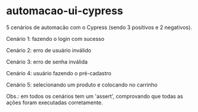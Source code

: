 # automacao-ui-cypress

5 cenários de automacão com o Cypress (sendo 3 positivos e 2 negativos).

Cenário 1: fazendo o login com sucesso

Cenário 2: erro de usuário inválido

Cenário 3: erro de senha inválida

Cenário 4: usuário fazendo o pré-cadastro

Cenário 5: selecionando um produto e colocando no carrinho

Obs.: em todos os cenários tem um 'assert', comprovando que todas as ações foram executadas corretamente.

